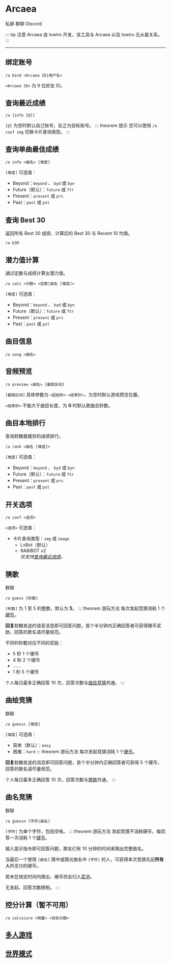 # Arcaea
<span class="span-friend">私聊</span>
<span class="span-group">群聊</span>
<span class="span-discord">Discord</span>

::: tip 注意
Arcaea 由 lowiro 开发，该工具与 Arcaea 以及 lowiro 无从属关系。
:::

---

## 绑定账号
```
/a bind <Arcaea ID|用户名>
```
`<Arcaea ID>` 为 9 位好友 ID。

## 查询最近成绩
```
/a [info [@]]
```
`[@]` 为空时默认自己账号，反之为目标账号。
::: theorem 提示
您可以使用 `/a conf img` 切换卡片查询类型。
:::

## 查询单曲最佳成绩
```
/a info <曲名> [难度]
```
`[难度]` 可选值：
- Beyond：`beyond` 、 `byd` 或 `byn`
- Future（默认）：`future` 或 `ftr`
- Present：`present` 或 `prs`
- Past：`past` 或 `pst`

## 查询 Best 30
返回所有 Best 30 成绩、计算后的 Best 30 与 Recent 10 均值。
```
/a b30
```

## 潜力值计算
通过定数与成绩计算出潜力值。
```
/a calc <分数> <定数|曲名 [难度]>
```
`[难度]` 可选值：
- Beyond：`beyond` 、 `byd` 或 `byn`
- Future（默认）：`future` 或 `ftr`
- Present：`present` 或 `prs`
- Past：`past` 或 `pst`

## 曲目信息
```
/a song <曲名>
```

## 音频预览
```
/a preview <曲名> [截取区间]
```
`[截取区间]` 具体参数为 `<起始秒>-<结束秒>`，为空时默认游戏预览位置。

`<结束秒>` 不能大于曲目长度，为 **0** 时默认歌曲总秒数。

## 曲目本地排行
查询软糖酱缓存的成绩排行。
```
/a rank <曲名 [难度]>
```
`[难度]` 可选值：
- Beyond：`beyond` 、 `byd` 或 `byn`
- Future（默认）：`future` 或 `ftr`
- Present：`present` 或 `prs`
- Past：`past` 或 `pst`

## 开关选项
```
/a conf <选项>
```
`<选项>` 可选值：
- 卡片查询类型：`img` 或 `image`
  - LxBot（默认）
  - RABiBOT v2
  <br>*仅支持[查询最近成绩](./#查询最近成绩)。*

## 猜歌
<span class="span-group">群聊</span>
```
/a guess [秒数]
```
`[秒数]` 为 1 至 5 的整数，默认为 **5**。
::: theorem 游玩方法
每次发起竞猜消耗 1 个[硬币](/coin/)。

**回复**软糖发送的语音消息即可回答问题，首个半分钟内正确回答者可获得硬币奖励，回答的歌名请尽量规范。

不同的秒数对应不同的奖励：
- 5 秒 1 个硬币
- 4 秒 2 个硬币
- ……
- 1 秒 5 个硬币

个人每日最多正确回答 10 次，回答次数与[曲绘竞猜](#曲绘竞猜)共通。
:::

## 曲绘竞猜
<span class="span-group">群聊</span>
```
/a guessc [难度]
```
`[难度]` 可选值：
- 简单（默认）：`easy`
- 困难：`hard`
::: theorem 游玩方法
每次发起竞猜消耗 1 个[硬币](/coin/)。

**回复**软糖发送的消息即可回答问题，首个半分钟内正确回答者可获得 5 个硬币，回答的歌名请尽量规范。

个人每日最多正确回答 10 次，回答次数与[猜歌](#猜歌)共通。
:::

## 曲名竞猜
<span class="span-group">群聊</span>
```
/a guessn [字符|曲名]
```
`[字符]` 为单个字符，包括空格。
::: theorem 游玩方法
发起竞猜不消耗硬币，每回答一次消耗 1 个[硬币](/coin/)。

输入提示指令即可回答问题，群友们有 10 分钟的时间来猜出完整曲名。

当最后一个使用 `[曲名]` 猜中或猜光曲名中 `[字符]` 的人，可获得本次竞猜先前**所有人**所支付的硬币。

若未在规定时间内猜出，硬币将会归入[奖池](/module/base/#抽奖)。

无发起、回答次数限制。
:::

## 控分计算（暂不可用）
```
/a calcscore <物量> <目标分数>
```

## [多人游戏](/module/arcaea/multiplayer/)

## [世界模式](/module/arcaea/world/)
